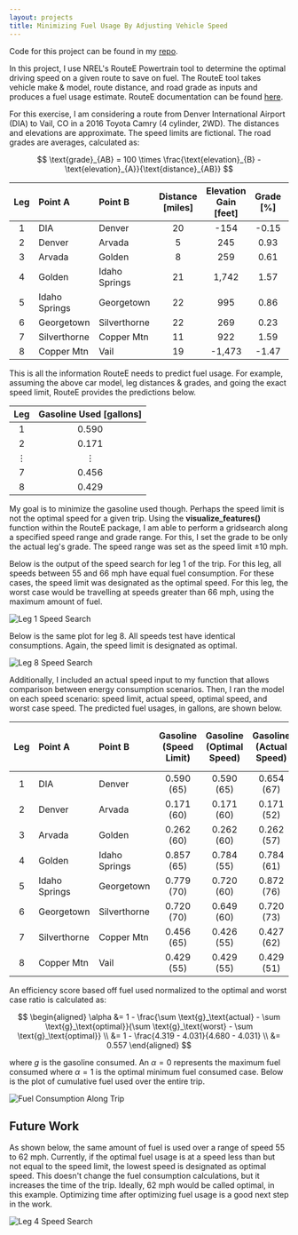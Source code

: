 ```yaml
---
layout: projects
title: Minimizing Fuel Usage By Adjusting Vehicle Speed
---
```


Code for this project can be found in my [repo](https://github.com/williamscale/projects/tree/main/routee).

In this project, I use NREL's RouteE Powertrain tool to determine the optimal driving speed on a given route to save on fuel. The RouteE tool takes vehicle make & model, route distance, and road grade as inputs and produces a fuel usage estimate. RouteE documentation can be found [here](https://nrel.github.io/routee-powertrain/intro.html).

For this exercise, I am considering a route from Denver International Airport (DIA) to Vail, CO in a 2016 Toyota Camry (4 cylinder, 2WD). The distances and elevations are approximate. The speed limits are fictional. The road grades are averages, calculated as:

$$
\text{grade}_{AB} = 100 \times \frac{\text{elevation}_{B} - \text{elevation}_{A}}{\text{distance}_{AB}}
$$

| Leg | Point A       | Point B       | Distance [miles] | Elevation Gain [feet] | Grade [%] | Speed Limit [mph] | 
|:---:|:--------------|:--------------|:----------------:|:---------------------:|:---------:|:-----------------:|
| 1   | DIA           | Denver        | 20               | -154                  | -0.15     | 65                |
| 2   | Denver        | Arvada        | 5                | 245                   | 0.93      | 60                |
| 3   | Arvada        | Golden        | 8                | 259                   | 0.61      | 60                |
| 4   | Golden        | Idaho Springs | 21               | 1,742                 | 1.57      | 65                |
| 5   | Idaho Springs | Georgetown    | 22               | 995                   | 0.86      | 70                |
| 6   | Georgetown    | Silverthorne  | 22               | 269                   | 0.23      | 70                |
| 7   | Silverthorne  | Copper Mtn    | 11               | 922                   | 1.59      | 65                |
| 8   | Copper Mtn    | Vail          | 19               | -1,473                | -1.47     | 55                |

This is all the information RouteE needs to predict fuel usage. For example, assuming the above car model, leg distances & grades, and going the exact speed limit, RouteE provides the predictions below.

| Leg     | Gasoline Used [gallons] |
|:-------:|:-----------------------:|
| 1       | 0.590                   |
| 2       | 0.171                   |
| &#8942; | &#8942;                 | 
| 7       | 0.456                   |
| 8       | 0.429                   |

My goal is to minimize the gasoline used though. Perhaps the speed limit is not the optimal speed for a given trip. Using the **visualize_features()** function within the RouteE package, I am able to perform a gridsearch along a specified speed range and grade range. For this, I set the grade to be only the actual leg's grade. The speed range was set as the speed limit $\pm 10$ mph. 

Below is the output of the speed search for leg 1 of the trip. For this leg, all speeds between 55 and 66 mph have equal fuel consumption. For these cases, the speed limit was designated as the optimal speed. For this leg, the worst case would be travelling at speeds greater than 66 mph, using the maximum amount of fuel.

![Leg 1 Speed Search](https://williamscale.github.io/attachments/routee-optimal-speed/speed_range_1.png)

Below is the same plot for leg 8. All speeds test have identical consumptions. Again, the speed limit is designated as optimal. 

![Leg 8 Speed Search](https://williamscale.github.io/attachments/routee-optimal-speed/speed_range_8.png)

Additionally, I included an actual speed input to my function that allows comparison between energy consumption scenarios. Then, I ran the model on each speed scenario: speed limit, actual speed, optimal speed, and worst case speed. The predicted fuel usages, in gallons, are shown below.

| Leg | Point A | Point B | Gasoline (Speed Limit) | Gasoline (Optimal Speed) | Gasoline (Actual Speed) | Gasoline (Worst Case Speed) |
|:---:|:--------------|:--------------|:-----------:|:-----------:|:-----------:|:----------:|
| 1   | DIA           | Denver        | 0.590 (65)  | 0.590 (65)  | 0.654 (67)  | 0.654 (67) |
| 2   | Denver        | Arvada        | 0.171 (60)  | 0.171 (60)  | 0.171 (52)  | 0.180 (65) |
| 3   | Arvada        | Golden        | 0.262 (60)  | 0.262 (60)  | 0.262 (57)  | 0.283 (66) |
| 4   | Golden        | Idaho Springs | 0.857 (65)  | 0.784 (55)  | 0.784 (61)  | 0.928 (75) |
| 5   | Idaho Springs | Georgetown    | 0.779 (70)  | 0.720 (60)  | 0.872 (76)  | 0.896 (77) |
| 6   | Georgetown    | Silverthorne  | 0.720 (70)  | 0.649 (60)  | 0.720 (73)  | 0.798 (76) |
| 7   | Silverthorne  | Copper Mtn    | 0.456 (65)  | 0.426 (55)  | 0.427 (62)  | 0.512 (75) |
| 8   | Copper Mtn    | Vail          | 0.429 (55)  | 0.429 (55)  | 0.429 (51)  | 0.429 (45) |

An efficiency score based off fuel used normalized to the optimal and worst case ratio is calculated as:

$$
\begin{aligned}
\alpha &= 1 - \frac{\sum \text{g}_\text{actual} - \sum \text{g}_\text{optimal}}{\sum \text{g}_\text{worst} - \sum \text{g}_\text{optimal}} \\
&= 1 - \frac{4.319 - 4.031}{4.680 - 4.031} \\
&= 0.557
\end{aligned}
$$

where $g$ is the gasoline consumed. An $\alpha=0$ represents the maximum fuel consumed where $\alpha=1$ is the optimal minimum fuel consumed case. Below is the plot of cumulative fuel used over the entire trip.

![Fuel Consumption Along Trip](https://williamscale.github.io/attachments/routee-optimal-speed/gge_along.png)

## Future Work

As shown below, the same amount of fuel is used over a range of speed 55 to 62 mph. Currently, if the optimal fuel usage is at a speed less than but not equal to the speed limit, the lowest speed is designated as optimal speed. This doesn't change the fuel consumption calculations, but it increases the time of the trip. Ideally, 62 mph would be called optimal, in this example. Optimizing time after optimizing fuel usage is a good next step in the work.

![Leg 4 Speed Search](https://williamscale.github.io/attachments/routee-optimal-speed/speed_range_4.png)
